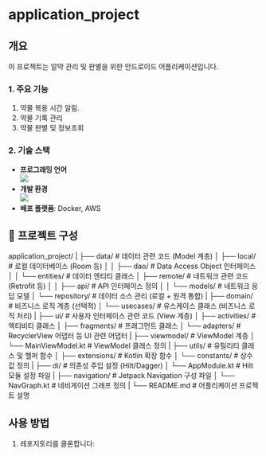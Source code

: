 # application_project

## 개요
  이 프로젝트는 알약 관리 및 판별을 위한 안드로이드 어플리케이션입니다. 
  
### 1. 주요 기능
  1. 약물 복용 시간 알림.
  2. 약물 기록 관리
  3. 약물 판별 및 정보조회 

### 2. 기술 스택
- **프로그래밍 언어**<br>
  <img src="https://img.shields.io/badge/Kotlin-7F52FF?style=for-the-badge&logo=Kotlin&logoColor=white">
- **개발 환경**<br>
  <img src="https://img.shields.io/badge/Android Studio-3DDC84?style=for-the-badge&logo=Android Studio&logoColor=white">
- **배포 플랫폼**: Docker, AWS

## 📂 프로젝트 구성
application_project/
|
├── data/ # 데이터 관련 코드 (Model 계층)
│ ├── local/ # 로컬 데이터베이스 (Room 등)
│ │ ├── dao/ # Data Access Object 인터페이스
│ │ └── entities/ # 데이터 엔티티 클래스
│ ├── remote/ # 네트워크 관련 코드 (Retrofit 등)
│ │ ├── api/ # API 인터페이스 정의
│ │ └── models/ # 네트워크 응답 모델
│ └── repository/ # 데이터 소스 관리 (로컬 + 원격 통합)
|
├── domain/ # 비즈니스 로직 계층 (선택적)
│ └── usecases/ # 유스케이스 클래스 (비즈니스 로직 처리)
|
├── ui/ # 사용자 인터페이스 관련 코드 (View 계층)
│ ├── activities/ # 액티비티 클래스
│ ├── fragments/ # 프래그먼트 클래스
│ └── adapters/ # RecyclerView 어댑터 등 UI 관련 어댑터
|
├── viewmodel/ # ViewModel 계층
│ └── MainViewModel.kt # ViewModel 클래스 정의
|
├── utils/ # 유틸리티 클래스 및 헬퍼 함수
│ ├── extensions/ # Kotlin 확장 함수
│ └── constants/ # 상수 값 정의
|
├── di/ # 의존성 주입 설정 (Hilt/Dagger)
│ └── AppModule.kt # Hilt 모듈 설정 파일
|
├── navigation/ # Jetpack Navigation 구성 파일
│ └── NavGraph.kt # 네비게이션 그래프 정의
|
└── README.md # 어플리케이션 프로젝트 설명



## 사용 방법
1. 레포지토리를 클론합니다:
